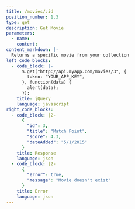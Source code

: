 ```yaml
---
title: /movies/:id
position_number: 1.3
type: get
description: Get Movie
parameters:
  - name:
    content:
content_markdown: |-
  Returns a specific movie from your collection
left_code_blocks:
  - code_block: |-
      $.get("http://api.myapp.com/movies/3", {
        token: "YOUR_APP_KEY",
      }, function(data) {
        alert(data);
      });
    title: jQuery
    language: javascript
right_code_blocks:
  - code_block: |2-
      {
        "id": 3,
        "title": "Match Point",
        "score": 4.3,
        "dateAdded": "5/1/2015"
      }
    title: Response
    language: json
  - code_block: |2-
      {
        "error": true,
        "message": "Movie doesn't exist"
      }
    title: Error
    language: json
---
```

